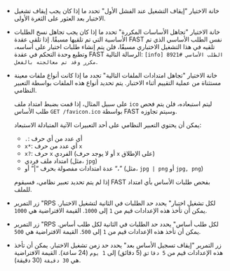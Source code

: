 * خانة الاختيار "إيقاف التشغيل عند الفشل الأول" تحدد ما إذا كان يجب إيقاف تشغيل الاختبار بعد العثور على الثغرة الأولى.
* خانة الاختيار "تجاهل الأساسات المكررة" تحدد ما إذا كان يجب تجاهل نسخ الطلبات الأساسية التي تم تلقيها مسبقًا. إذا تلقى عقدة FAST نفس الطلب الأساسي الذي تم تلقيه في هذا التشغيل الاختباري مسبقًا، فلن يتم إنشاء طلبات اختبار على أساسه، وتطبع وحدة التحكم في عقدة FAST الرسالة التالية: `[info] الطلب الأساسي #8921 مكرر وقد تم معالجته بالفعل`.
* خانة الاختيار "تجاهل امتدادات الملفات التالية" تحدد ما إذا كانت أنواع ملفات معينة مستثناة من عملية التقييم أثناء الاختبار. يتم تحديد أنواع هذه الملفات بواسطة التعبير النظامي.

    على سبيل المثال، إذا قمت بضبط امتداد ملف `ico` ليتم استبعاده، فلن يتم فحص طلب الأساس `GET /favicon.ico` بواسطة FAST وسيتم تجاوزه.
    
    يمكن أن يحتوي التعبير النظامي على أحد التعبيرات الآتية المتبادلة الاستبعاد:
    
    * `.`: أي عدد من أي حرف
    * `x*`: أي عدد من حرف `x`
    * `x?`: حرف `x` الفردي (أو لا يوجد حرف `x` على الإطلاق)
    * امتداد ملف فردي (مثل، `jpg`)
    * عدة امتدادات مفصولة بحرف “|” أو “،” (مثل، `jpg | png` أو `jpg, png`)
    
    إذا لم يتم تحديد تعبير نظامي، فسيقوم FAST بفحص طلبات الأساس بأي امتداد للملف.
    
* زر التمرير "RPS لكل تشغيل اختبار" يحدد حد الطلبات في الثانية لتشغيل الاختبار. يمكن أن تأخذ هذه الإعدادات قيم من `1` إلى `1000`. القيمة الافتراضية هي `1000`.
* زر التمرير "RPS لكل طلب أساس" يحدد حد الطلبات في الثانية لكل طلب أساس. يمكن أن تأخذ هذه الإعدادات قيم من `1` إلى `500`. القيمة الافتراضية هي `500`.
* زر التمرير "إيقاف تسجيل الأساس بعد" يحدد حد زمن تشغيل الاختبار. يمكن أن تأخذ هذه الإعدادات قيم من `5 دقائق` (5 دقائق) إلى `1 يوم` (24 ساعة). القيمة الافتراضية هي `30 دقيقة` (30 دقيقة).